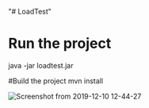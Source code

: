 "# LoadTest" 
# Run the project
java -jar loadtest<version>.jar

#Build the project
mvn install


![Screenshot from 2019-12-10 12-44-27](https://user-images.githubusercontent.com/57664628/71899163-289ad780-3181-11ea-98b0-cd424e37c150.png)
